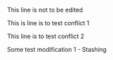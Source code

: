 This line is not to be edited

This is line is to test conflict 1

This line is to test conflict 2


Some test modification 1 - Stashing